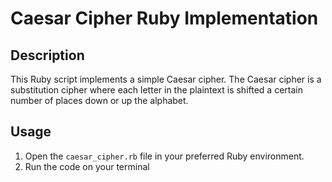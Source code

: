 # Caesar Cipher Ruby Implementation

## Description

This Ruby script implements a simple Caesar cipher. The Caesar cipher is a substitution cipher where each letter in the plaintext is shifted a certain number of places down or up the alphabet.

## Usage

1. Open the `caesar_cipher.rb` file in your preferred Ruby environment.
2. Run the code on your terminal

```ruby
